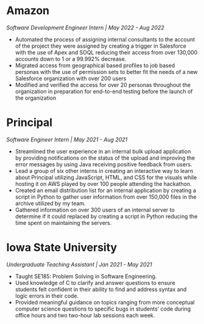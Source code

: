 # Amazon 
_Software Development Engineer Intern | May 2022 - Aug 2022_
- Automated the process of assigning internal consultants to the account of the project they were assigned by
creating a trigger in Salesforce with the use of Apex and SOQL reducing their access from over 130,000 accounts
down to 1 or a 99.992% decrease.
- Migrated access from geographical based profiles to job based personas with the use of permission sets to better fit
the needs of a new Salesforce organization with over 200 users
- Modified and verified the access for over 20 personas throughout the organization in preparation for end-to-end
testing before the launch of the organization

# Principal
_Software Engineer Intern | May 2021 - Aug 2021_
- Streamlined the user experience in an internal bulk upload application by providing notifications on the status of
the upload and improving the error messages by using Java receiving positive feedback from users.
- Lead a group of six other interns in creating an interactive way to learn about Principal utilizing JavaScript,
HTML, and CSS for the visuals while hosting it on AWS played by over 100 people attending the hackathon.
- Created an email distribution list for an internal application by creating a script in Python to gather user
information from over 150,000 files in the archive utilized by my team.
- Gathered information on over 300 users of an internal server to determine if it could replaced by creating a script in
Python reducing the time spent on maintaining the servers.

# Iowa State University
_Undergraduate Teaching Assistant | Jan 2021 - May 2021_
- Taught SE185: Problem Solving in Software Engineering.
- Used knowledge of C to clarify and answer questions to ensure students felt confident in their ability to find and
address syntax and logic errors in their code.
- Provided meaningful guidance on topics ranging from more conceptual computer science questions to specific bugs
in students’ code during office hours and two two-hour lab sessions each week.